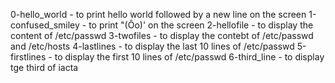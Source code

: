 0-hello_world - to print hello world followed by a new line on the screen
1-confused_smiley - to print "(Ôo)' on the screen
2-hellofile - to display the content of /etc/passwd
3-twofiles - to display the contebt of /etc/passwd and /etc/hosts
4-lastlines - to display the last 10 lines of /etc/passwd
5-firstlines - to display the first 10 lines of /etc/passwd
6-third_line - to display tge third of iacta
